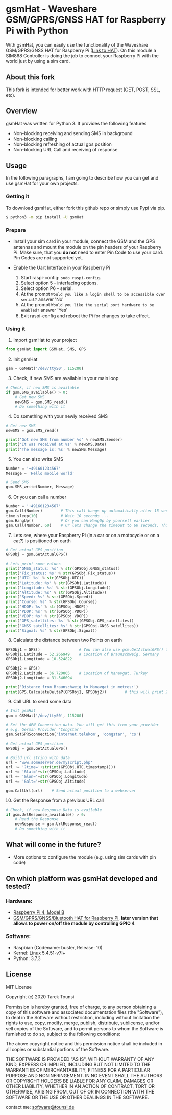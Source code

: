 # gsmHat - Waveshare GSM/GPRS/GNSS HAT for Raspberry Pi with Python

With gsmHat, you can easily use the functionality of the Waveshare GSM/GPRS/GNSS HAT for Raspberry Pi ([Link to HAT](https://www.waveshare.com/gsm-gprs-gnss-hat.htm)). On this module a SIM868 Controller is doing the job to connect your Raspberry Pi with the world just by using a sim card.

## About this fork

This fork is intended for better work with HTTP request (GET, POST, SSL, etc).


## Overview
gsmHat was written for Python 3. It provides the following features

  - Non-blocking receiving and sending SMS in background
  - Non-blocking calling
  - Non-blocking refreshing of actual gps position
  - Non-blocking URL Call and receiving of response

## Usage

In the following paragraphs, I am going to describe how you can get and use gsmHat for your own projects.

###  Getting it

To download gsmHat, either fork this github repo or simply use Pypi via pip.
```sh
$ python3 -m pip install -U gsmHat
```

### Prepare

* Install your sim card in your module, connect the GSM and the GPS antennas and mount the module on the pin headers of your Raspberry Pi. Make sure, that you **do not** need to enter Pin Code to use your card. Pin Codes are not supported yet.

* Enable the Uart Interface in your Raspberry Pi

    1. Start raspi-config: `sudo raspi-config`.
    2. Select option 5 - interfacing options.
    3. Select option P6 - serial.
    4. At the prompt `Would you like a login shell to be accessible over serial?` answer 'No'
    5. At the prompt `Would you like the serial port hardware to be enabled?` answer 'Yes'
    6. Exit raspi-config and reboot the Pi for changes to take effect.

### Using it

1. Import gsmHat to your project

```Python
from gsmHat import GSMHat, SMS, GPS
```

2. Init gsmHat

```Python
gsm = GSMHat('/dev/ttyS0', 115200)
```

3. Check, if new SMS are available in your main loop

```Python
# Check, if new SMS is available
if gsm.SMS_available() > 0:
    # Get new SMS
    newSMS = gsm.SMS_read()
    # Do something with it
```

4. Do something with your newly received SMS

```Python
# Get new SMS
newSMS = gsm.SMS_read()

print('Got new SMS from number %s' % newSMS.Sender)
print('It was received at %s' % newSMS.Date)
print('The message is: %s' % newSMS.Message)
```

5. You can also write SMS

```Python
Number = '+491601234567'
Message = 'Hello mobile world'

# Send SMS
gsm.SMS_write(Number, Message)
```

6. Or you can call a number

```Python
Number = '+491601234567'
gsm.Call(Number)        # This call hangs up automatically after 15 seconds
time.sleep(10)          # Wait 10 seconds ...
gsm.HangUp()            # Or you can HangUp by yourself earlier
gsm.Call(Number, 60)    # Or lets change the timeout to 60 seconds. This call hangs up automatically after 60 seconds
```

7. Lets see, where your Raspberry Pi (in a car or on a motocycle or on a cat?) is positioned on earth

```Python
# Get actual GPS position
GPSObj = gsm.GetActualGPS()

# Lets print some values
print('GNSS_status: %s' % str(GPSObj.GNSS_status))
print('Fix_status: %s' % str(GPSObj.Fix_status))
print('UTC: %s' % str(GPSObj.UTC))
print('Latitude: %s' % str(GPSObj.Latitude))
print('Longitude: %s' % str(GPSObj.Longitude))
print('Altitude: %s' % str(GPSObj.Altitude))
print('Speed: %s' % str(GPSObj.Speed))
print('Course: %s' % str(GPSObj.Course))
print('HDOP: %s' % str(GPSObj.HDOP))
print('PDOP: %s' % str(GPSObj.PDOP))
print('VDOP: %s' % str(GPSObj.VDOP))
print('GPS_satellites: %s' % str(GPSObj.GPS_satellites))
print('GNSS_satellites: %s' % str(GPSObj.GNSS_satellites))
print('Signal: %s' % str(GPSObj.Signal))
```

8. Calculate the distance between two Points on earth

```Python
GPSObj1 = GPS()                 # You can also use gsm.GetActualGPS() to get an GPS object
GPSObj1.Latitude = 52.266949    # Location of Braunschweig, Germany
GPSObj1.Longitude = 10.524822

GPSObj2 = GPS()
GPSObj2.Latitude = 36.720005    # Location of Manavgat, Turkey
GPSObj2.Longitude = 31.546094

print('Distance from Braunschweig to Manavgat in metres:')
print(GPS.CalculateDeltaP(GPSObj1, GPSObj2))        # this will print 2384660.7 metres
```

9. Call URL to send some data

```Python
# Init gsmHat
gsm = GSMHat('/dev/ttyS0', 115200)

# Set the APN Connection data. You will get this from your provider
# e.g. German Provider 'Congstar'
gsm.SetGPRSconnection('internet.telekom', 'congstar', 'cs')

# Get actual GPS position
GPSObj = gsm.GetActualGPS()

# Build url string with data
url = 'www.someserver.de/myscript.php'
url += '?time='+str(int(GPSObj.UTC.timestamp()))
url += '&lat='+str(GPSObj.Latitude)
url += '&lon='+str(GPSObj.Longitude)
url += '&alt='+str(GPSObj.Altitude)

gsm.CallUrl(url)    # Send actual position to a webserver
```

10. Get the Response from a previous URL call

```Python
# Check, if new Response Data is available
if gsm.UrlResponse_available() > 0:
    # Read the Response
    newResponse = gsm.UrlResponse_read()
    # Do something with it
```

## What will come in the future?

* More options to configure the module (e.g. using sim cards with pin code)

## On which platform was gsmHat developed and tested?

### Hardware:
* [Raspberry Pi 4, Model B](https://www.raspberrypi.org/products/raspberry-pi-4-model-b/)
* [GSM/GPRS/GNSS/Bluetooth HAT for Raspberry Pi](https://www.waveshare.com/gsm-gprs-gnss-hat.htm), **later version that allows to power on/off the module by controlling GPIO 4**

### Software:
* Raspbian (Codename: buster, Release: 10)
* Kernel: Linux 5.4.51-v7l+
* Python: 3.7.3


License
----

MIT License

Copyright (c) 2020 Tarek Tounsi

Permission is hereby granted, free of charge, to any person obtaining a copy
of this software and associated documentation files (the "Software"), to deal
in the Software without restriction, including without limitation the rights
to use, copy, modify, merge, publish, distribute, sublicense, and/or sell
copies of the Software, and to permit persons to whom the Software is
furnished to do so, subject to the following conditions:

The above copyright notice and this permission notice shall be included in all
copies or substantial portions of the Software.

THE SOFTWARE IS PROVIDED "AS IS", WITHOUT WARRANTY OF ANY KIND, EXPRESS OR
IMPLIED, INCLUDING BUT NOT LIMITED TO THE WARRANTIES OF MERCHANTABILITY,
FITNESS FOR A PARTICULAR PURPOSE AND NONINFRINGEMENT. IN NO EVENT SHALL THE
AUTHORS OR COPYRIGHT HOLDERS BE LIABLE FOR ANY CLAIM, DAMAGES OR OTHER
LIABILITY, WHETHER IN AN ACTION OF CONTRACT, TORT OR OTHERWISE, ARISING FROM,
OUT OF OR IN CONNECTION WITH THE SOFTWARE OR THE USE OR OTHER DEALINGS IN THE
SOFTWARE.


contact me: <software@tounsi.de>
